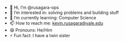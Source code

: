 - 👋 Hi, I’m @rusagara-ops
- 👀 I’m interested in: solving problems and building stuff
- 🌱 I’m currently learning: Computer Science
- 📫 How to reach me: kevin.rusagara@yale.edu
- 😄 Pronouns: He/Him
- ⚡ Fun fact: I have a twin sister

<!---
rusagara-ops/rusagara-ops is a ✨ special ✨ repository because its `README.md` (this file) appears on your GitHub profile.
You can click the Preview link to take a look at your changes.
--->
